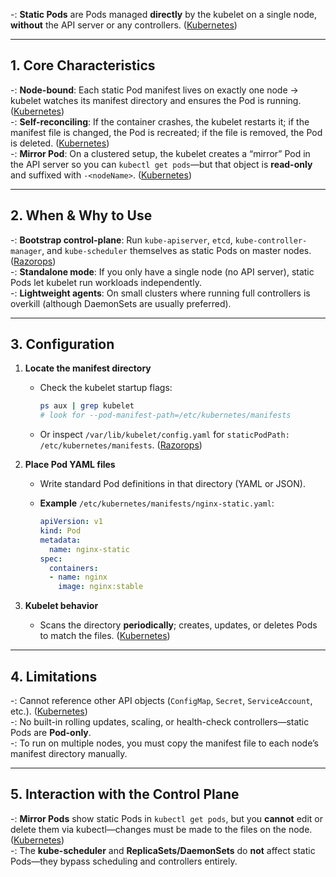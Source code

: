 -: **Static Pods** are Pods managed **directly** by the kubelet on a single node, **without** the API server or any controllers. ([Kubernetes](https://kubernetes.io/docs/tasks/configure-pod-container/static-pod/?utm_source=chatgpt.com "Create static Pods | Kubernetes"))

---

## 1. Core Characteristics

-: **Node-bound**: Each static Pod manifest lives on exactly one node → kubelet watches its manifest directory and ensures the Pod is running. ([Kubernetes](https://kubernetes.io/docs/tasks/configure-pod-container/static-pod/?utm_source=chatgpt.com "Create static Pods | Kubernetes"))  
-: **Self-reconciling**: If the container crashes, the kubelet restarts it; if the manifest file is changed, the Pod is recreated; if the file is removed, the Pod is deleted. ([Kubernetes](https://kubernetes.io/docs/tasks/configure-pod-container/static-pod/?utm_source=chatgpt.com "Create static Pods | Kubernetes"))  
-: **Mirror Pod**: On a clustered setup, the kubelet creates a “mirror” Pod in the API server so you can `kubectl get pods`—but that object is **read-only** and suffixed with `-<nodeName>`. ([Kubernetes](https://kubernetes.io/docs/tasks/configure-pod-container/static-pod/?utm_source=chatgpt.com "Create static Pods | Kubernetes"))

---

## 2. When & Why to Use

-: **Bootstrap control-plane**: Run `kube-apiserver`, `etcd`, `kube-controller-manager`, and `kube-scheduler` themselves as static Pods on master nodes. ([Razorops](https://razorops.com/blog/how-to-create-static-pod-in-kubernetes?utm_source=chatgpt.com "How to Create Static Pod in Kubernetes - Razorops"))  
-: **Standalone mode**: If you only have a single node (no API server), static Pods let kubelet run workloads independently.  
-: **Lightweight agents**: On small clusters where running full controllers is overkill (although DaemonSets are usually preferred).

---

## 3. Configuration

1. **Locate the manifest directory**
    
    - Check the kubelet startup flags:
        
        ```bash
        ps aux | grep kubelet
        # look for --pod-manifest-path=/etc/kubernetes/manifests
        ```
        
    - Or inspect `/var/lib/kubelet/config.yaml` for `staticPodPath: /etc/kubernetes/manifests`. ([Razorops](https://razorops.com/blog/how-to-create-static-pod-in-kubernetes?utm_source=chatgpt.com "How to Create Static Pod in Kubernetes - Razorops"))

2. **Place Pod YAML files**
    
    - Write standard Pod definitions in that directory (YAML or JSON).
        
    - **Example** `/etc/kubernetes/manifests/nginx-static.yaml`:
        
        ```yaml
        apiVersion: v1
        kind: Pod
        metadata:
          name: nginx-static
        spec:
          containers:
          - name: nginx
            image: nginx:stable
        ```

3. **Kubelet behavior**
    
    - Scans the directory **periodically**; creates, updates, or deletes Pods to match the files. ([Kubernetes](https://kubernetes.io/docs/tasks/configure-pod-container/static-pod/?utm_source=chatgpt.com "Create static Pods | Kubernetes"))


---

## 4. Limitations

-: Cannot reference other API objects (`ConfigMap`, `Secret`, `ServiceAccount`, etc.). ([Kubernetes](https://kubernetes.io/docs/tasks/configure-pod-container/static-pod/?utm_source=chatgpt.com "Create static Pods | Kubernetes"))  
-: No built-in rolling updates, scaling, or health-check controllers—static Pods are **Pod-only**.  
-: To run on multiple nodes, you must copy the manifest file to each node’s manifest directory manually.

---

## 5. Interaction with the Control Plane

-: **Mirror Pods** show static Pods in `kubectl get pods`, but you **cannot** edit or delete them via kubectl—changes must be made to the files on the node. ([Kubernetes](https://kubernetes.io/docs/tasks/configure-pod-container/static-pod/?utm_source=chatgpt.com "Create static Pods | Kubernetes"))  
-: The **kube-scheduler** and **ReplicaSets/DaemonSets** do **not** affect static Pods—they bypass scheduling and controllers entirely.
